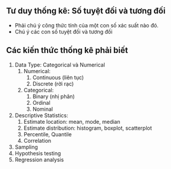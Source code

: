 ## Tư duy thống kê: Số tuyệt đối và tương đối
- Phải chú ý công thức tính của một con số xác suất nào đó. 
- Chú ý các con số tuyệt đối và tương đối
## Các kiến thức thống kê phải biết
1. Data Type: Categorical và Numerical
	1. Numerical: 
		1. Continuous (liên tục)
		2. Discrete (rời rạc)
	2. Categorical:
		1. Binary (nhị phân)
		2. Ordinal
		3. Nominal
2. Descriptive Statistics:
	1. Estimate location: mean, mode, median
	2. Estimate distribution: histogram, boxplot, scatterplot
	3. Percentile, Quantile
	4. Correlation
3. Sampling
4. Hypothesis testing
5. Regression analysis
